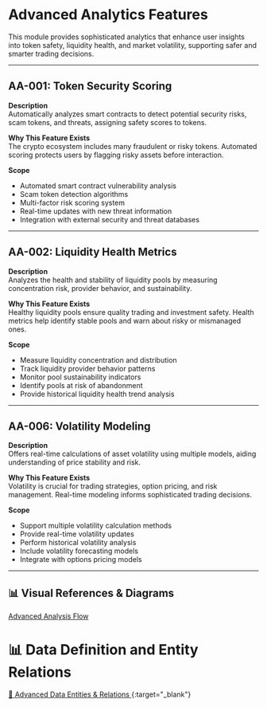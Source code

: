 # Advanced Analytics Features

This module provides sophisticated analytics that enhance user insights into token safety, liquidity health, and market volatility, supporting safer and smarter trading decisions.

---

## AA-001: Token Security Scoring

**Description**  
Automatically analyzes smart contracts to detect potential security risks, scam tokens, and threats, assigning safety scores to tokens.

**Why This Feature Exists**  
The crypto ecosystem includes many fraudulent or risky tokens. Automated scoring protects users by flagging risky assets before interaction.

**Scope**

- Automated smart contract vulnerability analysis
- Scam token detection algorithms
- Multi-factor risk scoring system
- Real-time updates with new threat information
- Integration with external security and threat databases

---

## AA-002: Liquidity Health Metrics

**Description**  
Analyzes the health and stability of liquidity pools by measuring concentration risk, provider behavior, and sustainability.

**Why This Feature Exists**  
Healthy liquidity pools ensure quality trading and investment safety. Health metrics help identify stable pools and warn about risky or mismanaged ones.

**Scope**

- Measure liquidity concentration and distribution
- Track liquidity provider behavior patterns
- Monitor pool sustainability indicators
- Identify pools at risk of abandonment
- Provide historical liquidity health trend analysis

---

## AA-006: Volatility Modeling

**Description**  
Offers real-time calculations of asset volatility using multiple models, aiding understanding of price stability and risk.

**Why This Feature Exists**  
Volatility is crucial for trading strategies, option pricing, and risk management. Real-time modeling informs sophisticated trading decisions.

**Scope**

- Support multiple volatility calculation methods
- Provide real-time volatility updates
- Perform historical volatility analysis
- Include volatility forecasting models
- Integrate with options pricing models

---

## 📊 Visual References & Diagrams

<a href="https://miro.com/app/board/uXjVJbMT7pg=/?moveToWidget=3458764635970491038&cot=10" target="_blank"> Advanced Analysis Flow </a>

# 📊 Data Definition and Entity Relations

[🔗 Advanced Data Entities & Relations ](../Data_Defination_Sheet/6-advanced-analytics-features.md){:target="\_blank"}
